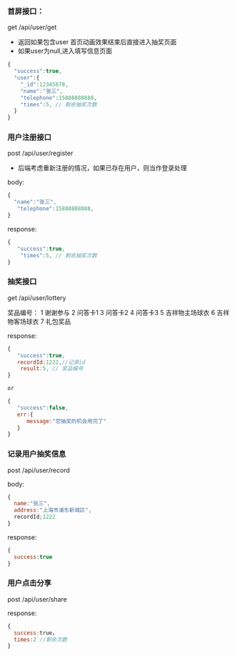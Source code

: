 ### 首屏接口：

get /api/user/get
* 返回如果包含user 首页动画效果结束后直接进入抽奖页面
* 如果user为null,进入填写信息页面
```javascript
{
  "success":true,
  "user":{
    "_id":12345678,
    "name":"张三",
    "telephone":15888888888,
    "times":5, // 剩余抽奖次数
  }
}

```

### 用户注册接口

post /api/user/register

* 后端考虑重新注册的情况，如果已存在用户，则当作登录处理

body:
```javascript
{
  "name":"张三",
   "telephone":15888888888,
}
```

response:
```javascript
{
   "success":true,
    "times":5, // 剩余抽奖次数
}

```

### 抽奖接口

get /api/user/lottery

奖品编号：
1 谢谢参与
2 问答卡1
3 问答卡2
4 问答卡3
5 吉祥物主场球衣
6 吉祥物客场球衣
7 礼包奖品

response:
```javascript
{
   "success":true,
   recordId:1222,//记录id
    result:5, // 奖品编号
}

or 

{
   "success":false,
   err:{
      message:"您抽奖的机会用完了"
   }
}
```

### 记录用户抽奖信息

post /api/user/record

body:
```javascript
{
  name:"张三",
  address:"上海市浦东新城区",
  recordId;1222
}
```

response:
```javascript
{
  success:true
}
```

### 用户点击分享

post /api/user/share

response:
```javascript
{
  success:true，
  times:2 //剩余次数
}
```
